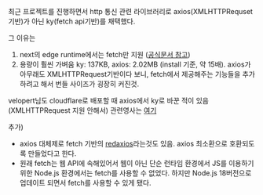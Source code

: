 최근 프로젝트를 진행하면서 http 통신 관련 라이브러리로 axios(XMLHTTPRequset기반)가 아닌 ky(fetch api기반)를 채택했다.

그 이유는

1. next의 edge runtime에서는 fetch만 지원 ([공식문서 참고](https://nextjs.org/docs/app/building-your-application/rendering/edge-and-nodejs-runtimes))
2. 용량이 훨씬 가벼움
   ky: 137KB, axios: 2.02MB (install 기준, 약 15배). axios가 아무래도 XMLHTTPRequest기반이다 보니, fetch에서 제공해주는 기능들을 추가하려고 해서 번들 사이즈가 굉장히 커진것.

velopert님도 cloudflare로 배포할 때 axios에서 ky로 바꾼 적이 있음 (XMLHTTPRequest 지원 안해서)
관련영사는 [여기](https://www.youtube.com/watch?v=DTZ5EzHAXI8)

추가)

- axios 대체제로 fetch 기반의 [redaxios](https://www.npmjs.com/package/redaxios)라는것도 있음. axios 최소환으로 호환되도록 만들었다고 한다.
- 원래 fetch는 웹 API에 속해있어서 웹이 아닌 단순 런타임 환경에서 JS를 이용하기 위한 Node.js 환경에서는 fetch를 사용할 수 없었다. 하지만 Node.js 18버전으로 업데이트 되면서 fetch를 사용할 수 있게 됐다.
